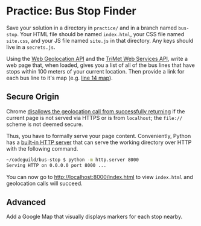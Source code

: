 # Practice: Bus Stop Finder

Save your solution in a directory in `practice/` and in a branch named `bus-stop`.
Your HTML file should be named `index.html`, your CSS file named `site.css`, and your JS file named `site.js` in that directory.
Any keys should live in a `secrets.js`.

Using the [Web Geolocation API](https://developer.mozilla.org/en-US/docs/Web/API/Geolocation/Using_geolocation) and the [TriMet Web Services API](http://developer.trimet.org/ws_docs/), write a web page that, when loaded, gives you a list of all of the bus lines that have stops within 100 meters of your current location.
Then provide a link for each bus line to it's map (e.g. [line 14 map](http://trimet.org/schedules/r014.htm)).

## Secure Origin

Chrome [disallows the geolocation call from successfully returning](https://developers.google.com/web/updates/2016/04/geolocation-on-secure-contexts-only) if the current page is not served via HTTPS or is from `localhost`; the `file://` scheme is not deemed secure.

Thus, you have to formally serve your page content.
Conveniently, Python has a [built-in HTTP server](https://docs.python.org/3/library/http.server.html) that can serve the working directory over HTTP with the following command.

```bash
~/codeguild/bus-stop $ python -m http.server 8000
Serving HTTP on 0.0.0.0 port 8000 ...
```

You can now go to <http://localhost:8000/index.html> to view `index.html` and geolocation calls will succeed.

## Advanced

Add a Google Map that visually displays markers for each stop nearby.
